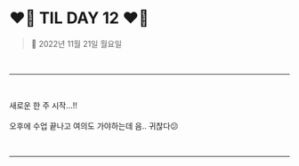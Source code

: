 # ❤️‍🔥 **TIL DAY 12** ❤️‍🔥

> 📆 2022년 11월 21일 월요일

<br>

---

<br>

새로운 한 주 시작...!! <br>
<br>
오후에 수업 끝나고 여의도 가야하는데 음.. 귀찮다😕 <br>

<br>

---

<br>